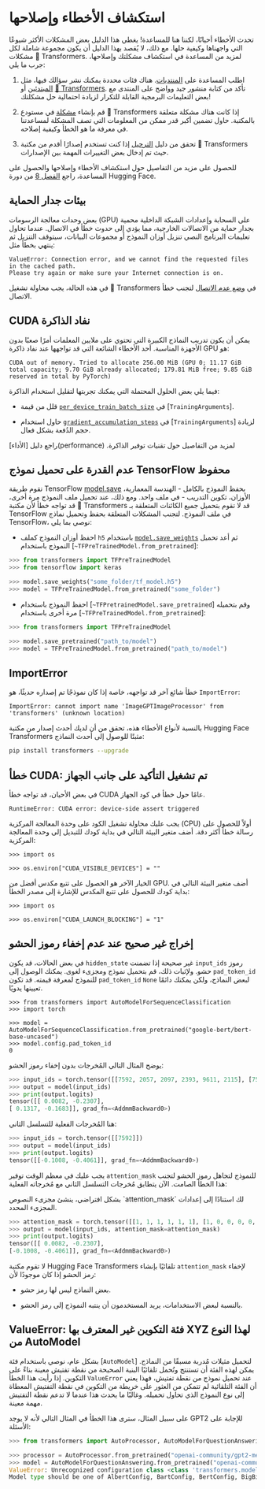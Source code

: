 # استكشاف الأخطاء وإصلاحها

تحدث الأخطاء أحيانًا، لكننا هنا للمساعدة! يغطي هذا الدليل بعض المشكلات الأكثر شيوعًا التي واجهناها وكيفية حلها. مع ذلك، لا يُقصد بهذا الدليل أن يكون مجموعة شاملة لكل مشكلات 🤗 Transformers. لمزيد من المساعدة في استكشاف مشكلتك وإصلاحها، جرب ما يلي:
<Youtube id="S2EEG3JIt2A"/>


1. اطلب المساعدة على [المنتديات](https://discuss.huggingface.co/). هناك فئات محددة يمكنك نشر سؤالك فيها، مثل [المبتدئين](https://discuss.huggingface.co/c/beginners/5) أو [🤗 Transformers](https://discuss.huggingface.co/c/transformers/9). تأكد من كتابة منشور جيد وواضح على المنتدى مع بعض التعليمات البرمجية القابلة للتكرار لزيادة احتمالية حل مشكلتك!
<Youtube id="_PAli-V4wj0"/>

2. قم بإنشاء [مشكلة](https://github.com/huggingface/transformers/issues/new/choose) في مستودع 🤗 Transformers إذا كانت هناك مشكلة متعلقة بالمكتبة. حاول تضمين أكبر قدر ممكن من المعلومات التي تصف المشكلة لمساعدتنا في معرفة ما هو الخطأ وكيفية إصلاحه.

3. تحقق من دليل [الترحيل](migration) إذا كنت تستخدم إصدارًا أقدم من مكتبة 🤗 Transformers حيث تم إدخال بعض التغييرات المهمة بين الإصدارات.


للحصول على مزيد من التفاصيل حول استكشاف الأخطاء وإصلاحها والحصول على المساعدة، راجع [الفصل 8](https://huggingface.co/course/chapter8/1?fw=pt) من دورة Hugging Face.

## بيئات جدار الحماية

بعض وحدات معالجة الرسومات (GPU) على السحابة وإعدادات الشبكة الداخلية محمية بجدار حماية من الاتصالات الخارجية، مما يؤدي إلى حدوث خطأ في الاتصال. عندما تحاول تعليمات البرنامج النصي تنزيل أوزان النموذج أو مجموعات البيانات، سيتوقف التنزيل ثم ينتهي بخطأ مثل:

```
ValueError: Connection error, and we cannot find the requested files in the cached path.
Please try again or make sure your Internet connection is on.
```

في هذه الحالة، يجب محاولة تشغيل 🤗 Transformers في [وضع عدم الاتصال](installation#offline-mode) لتجنب خطأ الاتصال.

## CUDA نفاد الذاكرة

يمكن أن يكون تدريب النماذج الكبيرة التي تحتوي على ملايين المعلمات أمرًا صعبًا بدون الأجهزة المناسبة. أحد الأخطاء الشائعة التي قد تواجهها عند نفاد ذاكرة GPU هو:

```
CUDA out of memory. Tried to allocate 256.00 MiB (GPU 0; 11.17 GiB total capacity; 9.70 GiB already allocated; 179.81 MiB free; 9.85 GiB reserved in total by PyTorch)
```

فيما يلي بعض الحلول المحتملة التي يمكنك تجربتها لتقليل استخدام الذاكرة:

- قلل من قيمة [`per_device_train_batch_size`](main_classes/trainer#transformers.TrainingArguments.per_device_train_batch_size) في [`TrainingArguments`].

- حاول استخدام [`gradient_accumulation_steps`](main_classes/trainer#transformers.TrainingArguments.gradient_accumulation_steps) في [`TrainingArguments`] لزيادة حجم الدُفعة بشكل فعال.

<Tip>
راجع دليل [الأداء](performance) لمزيد من التفاصيل حول تقنيات توفير الذاكرة.
</Tip>

## عدم القدرة على تحميل نموذج TensorFlow محفوظ

تقوم طريقة TensorFlow [model.save](https://www.tensorflow.org/tutorials/keras/save_and_load#save_the_entire_model) بحفظ النموذج بالكامل - الهندسة المعمارية، الأوزان، تكوين التدريب - في ملف واحد. ومع ذلك، عند تحميل ملف النموذج مرة أخرى، قد تواجه خطأ لأن مكتبة 🤗 Transformers قد لا تقوم بتحميل جميع الكائنات المتعلقة بـ TensorFlow في ملف النموذج. لتجنب المشكلات  المتعلقة بحفظ وتحميل نماذج TensorFlow، نوصي بما يلي:

- احفظ أوزان النموذج كملف `h5` باستخدام [`model.save_weights`](https://www.tensorflow.org/tutorials/keras/save_and_load#save_the_entire_model) ثم أعد تحميل النموذج باستخدام [`~TFPreTrainedModel.from_pretrained`]:

```python
>>> from transformers import TFPreTrainedModel
>>> from tensorflow import keras

>>> model.save_weights("some_folder/tf_model.h5")
>>> model = TFPreTrainedModel.from_pretrained("some_folder")
```

- احفظ النموذج باستخدام [`~TFPretrainedModel.save_pretrained`] وقم بتحميله مرة أخرى باستخدام [`~TFPreTrainedModel.from_pretrained`]:

```python
>>> from transformers import TFPreTrainedModel

>>> model.save_pretrained("path_to/model")
>>> model = TFPreTrainedModel.from_pretrained("path_to/model")
```

## ImportError

خطأ شائع آخر قد تواجهه، خاصة إذا كان نموذجًا تم إصداره حديثًا، هو `ImportError`:

```
ImportError: cannot import name 'ImageGPTImageProcessor' from 'transformers' (unknown location)
```

بالنسبة لأنواع الأخطاء هذه، تحقق من أن لديك أحدث إصدار من مكتبة Hugging Face Transformers مثبتًا للوصول إلى أحدث النماذج:

```bash
pip install transformers --upgrade
```

## خطأ CUDA: تم تشغيل التأكيد على جانب الجهاز

في بعض الأحيان، قد تواجه خطأ CUDA عامًا حول خطأ في كود الجهاز.

```
RuntimeError: CUDA error: device-side assert triggered
```

يجب عليك محاولة تشغيل الكود على وحدة المعالجة المركزية (CPU) أولاً للحصول على رسالة خطأ أكثر دقة. أضف متغير البيئة التالي في بداية كودك للتبديل إلى وحدة المعالجة المركزية:

```بايثون
>>> import os

>>> os.environ["CUDA_VISIBLE_DEVICES"] = ""
```

الخيار الآخر هو الحصول على تتبع مكدس أفضل من GPU. أضف متغير البيئة التالي في بداية كودك للحصول على تتبع المكدس للإشارة إلى مصدر الخطأ:

```بايثون
>>> import os

>>> os.environ["CUDA_LAUNCH_BLOCKING"] = "1"
```

## إخراج غير صحيح عند عدم إخفاء رموز الحشو

في بعض الحالات، قد يكون `hidden_state` غير صحيحة إذا تضمنت `input_ids` رموز حشو. ولإثبات ذلك، قم بتحميل نموذج ومجزىء لغوى. يمكنك الوصول إلى `pad_token_id` للنموذج لمعرفة قيمته. قد تكون `pad_token_id` `None` لبعض النماذج، ولكن يمكنك دائمًا تعيينها يدويًا.

```بايثون
>>> from transformers import AutoModelForSequenceClassification
>>> import torch

>>> model = AutoModelForSequenceClassification.from_pretrained("google-bert/bert-base-uncased")
>>> model.config.pad_token_id
0
```

يوضح المثال التالي المُخرجات بدون إخفاء رموز الحشو:

```python
>>> input_ids = torch.tensor([[7592, 2057, 2097, 2393, 9611, 2115], [7592, 0, 0, 0, 0, 0]])
>>> output = model(input_ids)
>>> print(output.logits)
tensor([[ 0.0082, -0.2307],
[ 0.1317, -0.1683]], grad_fn=<AddmmBackward0>)
```

هنا المُخرجات الفعلية للتسلسل الثاني:

```python
>>> input_ids = torch.tensor([[7592]])
>>> output = model(input_ids)
>>> print(output.logits)
tensor([[-0.1008, -0.4061]], grad_fn=<AddmmBackward0>)
```

يجب عليك في معظم الوقت توفير `attention_mask` للنموذج لتجاهل رموز الحشو لتجنب هذا الخطأ الصامت. الآن يتطابق مُخرجات التسلسل الثاني مع مُخرجاته الفعلية:

<Tip>
بشكل افتراضي، ينشئ مجزىء النصوص `attention_mask` لك استنادًا إلى إعدادات المجزىء المحدد.
</Tip>

```python
>>> attention_mask = torch.tensor([[1, 1, 1, 1, 1, 1], [1, 0, 0, 0, 0, 0]])
>>> output = model(input_ids, attention_mask=attention_mask)
>>> print(output.logits)
tensor([[ 0.0082, -0.2307],
[-0.1008, -0.4061]], grad_fn=<AddmmBackward0>)
```

لا تقوم مكتبة Hugging Face Transformers تلقائيًا بإنشاء `attention_mask` لإخفاء رمز الحشو إذا كان موجودًا لأن:

- بعض النماذج ليس لها رمز حشو.

- بالنسبة لبعض الاستخدامات، يريد المستخدمون أن ينتبه النموذج إلى رمز الحشو.
## ValueError: فئة التكوين غير المعترف بها XYZ لهذا النوع من AutoModel

بشكل عام، نوصي باستخدام فئة [`AutoModel`] لتحميل مثيلات مُدربة مسبقًا من النماذج. يمكن لهذه الفئة أن تستنتج وتُحمل تلقائيًا البنية الصحيحة من نقطة تفتيش معينة بناءً على التكوين. إذا رأيت هذا الخطأ `ValueError` عند تحميل نموذج من نقطة تفتيش، فهذا يعني أن الفئة التلقائية لم تتمكن من العثور على خريطة من التكوين في نقطة التفتيش المعطاة إلى نوع النموذج الذي تحاول تحميله. وغالبًا ما يحدث هذا عندما لا تدعم نقطة التفتيش مهمة معينة.

على سبيل المثال، سترى هذا الخطأ في المثال التالي لأنه لا يوجد GPT2 للإجابة على الأسئلة:

```py
>>> from transformers import AutoProcessor, AutoModelForQuestionAnswering

>>> processor = AutoProcessor.from_pretrained("openai-community/gpt2-medium")
>>> model = AutoModelForQuestionAnswering.from_pretrained("openai-community/gpt2-medium")
ValueError: Unrecognized configuration class <class 'transformers.models.gpt2.configuration_gpt2.GPT2Config'> for this kind of AutoModel: AutoModelForQuestionAnswering.
Model type should be one of AlbertConfig, BartConfig, BertConfig, BigBirdConfig, BigBirdPegasusConfig, BloomConfig, ...
```